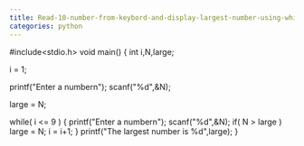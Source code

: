 ```yaml
---
title: Read-10-number-from-keybord-and-display-largest-number-using-while-loop
categories: python
---
```


#include&lt;stdio.h&gt;
void main()
{
int i,N,large;

i = 1;

printf("Enter a numbern");
scanf("%d",&amp;N);

large = N;

while( i &lt;= 9 )
{
printf("Enter a numbern");
scanf("%d",&amp;N);
if( N &gt; large )
large = N;
i = i+1;
}
printf("The largest number is %d",large);
}